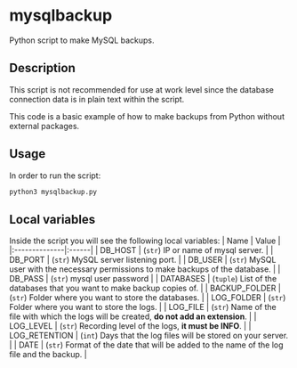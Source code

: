 # mysqlbackup

Python script to make MySQL backups.

## Description

This script is not recommended for use at work level since the database connection data is in plain text within the script.

This code is a basic example of how to make backups from Python without external packages.

## Usage

In order to run the script:

```python
python3 mysqlbackup.py
```

## Local variables

Inside the script you will see the following local variables:
| Name          | Value |
|:--------------|:------|
| DB_HOST       | (`str`) IP or name of mysql server.                                                        |
| DB_PORT       | (`str`) MySQL server listening port.                                                       |
| DB_USER       | (`str`) MySQL user with the necessary permissions to make backups of the database.         |
| DB_PASS       | (`str`) mysql user password                                                                |
| DATABASES     | (`tuple`) List of the databases that you want to make backup copies of.                    |
| BACKUP_FOLDER | (`str`) Folder where you want to store the databases.                                      |
| LOG_FOLDER    | (`str`) Folder where you want to store the logs.                                           |
| LOG_FILE      | (`str`) Name of the file with which the logs will be created, **do not add an extension**. |
| LOG_LEVEL     | (`str`) Recording level of the logs, **it must be INFO**.                                  |
| LOG_RETENTION | (`int`) Days that the log files will be stored on your server.                             |
| DATE          | (`str`) Format of the date that will be added to the name of the log file and the backup.  |
